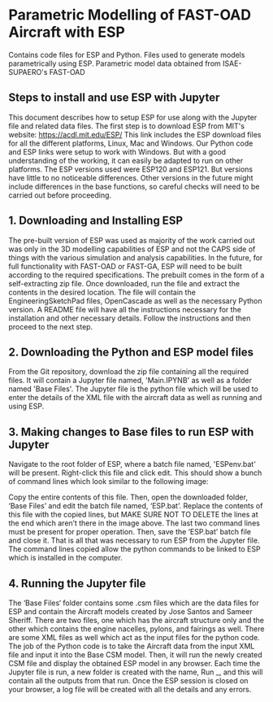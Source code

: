 # Parametric Modelling of FAST-OAD Aircraft with ESP

Contains code files for ESP and Python. Files used to generate models parametrically using ESP. Parametric model data obtained from ISAE-SUPAERO's FAST-OAD

## Steps to install and use ESP with Jupyter

This document describes how to setup ESP for use along with the Jupyter file and related data files.
The first step is to download ESP from MIT's website: https://acdl.mit.edu/ESP/
This link includes the ESP download files for all the different platforms, Linux, Mac and Windows. Our Python code and ESP links were setup to work with Windows. But with a good understanding of the working, it can easily be adapted to run on other platforms. 
The ESP versions used were ESP120 and ESP121. But versions have little to no noticeable differences. Other versions in the future might include differences in the base functions, so careful checks will need to be carried out before proceeding. 
## 1. Downloading and Installing ESP
The pre-built version of ESP was used as majority of the work carried out was only in the 3D modelling capabilities of ESP and not the CAPS side of things with the various simulation and analysis capabilities. In the future, for full functionality with FAST-OAD or FAST-GA, ESP will need to be built according to the required specifications. 
The prebuilt comes in the form of a self-extracting zip file. Once downloaded, run the file and extract the contents in the desired location. The file will contain the EngineeringSketchPad files, OpenCascade as well as the necessary Python version. A README file will have all the instructions necessary for the installation and other necessary details. Follow the instructions and then proceed to the next step.
## 2. Downloading the Python and ESP model files
From the Git repository, download the zip file containing all the required files. It will contain a Jupyter file named, 'Main.IPYNB' as well as a folder named 'Base Files'. The Jupyter file is the python file which will be used to enter the details of the XML file with the aircraft data as well as running and using ESP.
## 3. Making changes to Base files to run ESP with Jupyter
Navigate to the root folder of ESP, where a batch file named, 'ESPenv.bat' will be present. Right-click this file and click edit. This should show a bunch of command lines which look similar to the following image: 
 
Copy the entire contents of this file. Then, open the downloaded folder, ‘Base Files’ and edit the batch file named, ‘ESP.bat’. Replace the contents of this file with the copied lines, but MAKE SURE NOT TO DELETE the lines at the end which aren’t there in the image above. The last two command lines must be present for proper operation. Then, save the ‘ESP.bat’ batch file and close it. That is all that was necessary to run ESP from the Jupyter file. The command lines copied allow the python commands to be linked to ESP which is installed in the computer. 

## 4. Running the Jupyter file
The ‘Base Files‘ folder contains some .csm files which are the data files for ESP and contain the Aircraft models created by Jose Santos and Sameer Sheriff. There are two files, one which has the aircraft structure only and the other which contains the engine nacelles, pylons, and fairings as well. 
There are some XML files as well which act as the input files for the python code. The job of the Python code is to take the Aircraft data from the input XML file and input it into the Base CSM model. Then, it will run the newly created CSM file and display the obtained ESP model in any browser. Each time the Jupyter file is run, a new folder is created with the name, Run _, and this will contain all the outputs from that run. Once the ESP session is closed on your browser, a log file will be created with all the details and any errors.  
